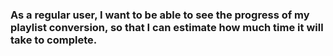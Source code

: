 ### As a regular user, I want to be able to see the progress of my playlist conversion, so that I can estimate how much time it will take to complete.
